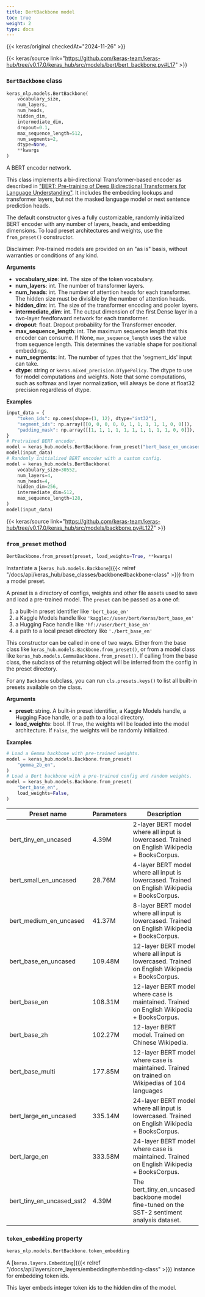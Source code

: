```yaml
---
title: BertBackbone model
toc: true
weight: 2
type: docs
---
```


{{< keras/original checkedAt="2024-11-26" >}}

{{< keras/source link="https://github.com/keras-team/keras-hub/tree/v0.17.0/keras_hub/src/models/bert/bert_backbone.py#L17" >}}

### `BertBackbone` class

```python
keras_nlp.models.BertBackbone(
    vocabulary_size,
    num_layers,
    num_heads,
    hidden_dim,
    intermediate_dim,
    dropout=0.1,
    max_sequence_length=512,
    num_segments=2,
    dtype=None,
    **kwargs
)
```

A BERT encoder network.

This class implements a bi-directional Transformer-based encoder as
described in ["BERT: Pre-training of Deep Bidirectional Transformers for
Language Understanding"](https://arxiv.org/abs/1810.04805). It includes the
embedding lookups and transformer layers, but not the masked language model
or next sentence prediction heads.

The default constructor gives a fully customizable, randomly initialized
BERT encoder with any number of layers, heads, and embedding dimensions. To
load preset architectures and weights, use the `from_preset()` constructor.

Disclaimer: Pre-trained models are provided on an "as is" basis, without
warranties or conditions of any kind.

**Arguments**

- **vocabulary_size**: int. The size of the token vocabulary.
- **num_layers**: int. The number of transformer layers.
- **num_heads**: int. The number of attention heads for each transformer.
  The hidden size must be divisible by the number of attention heads.
- **hidden_dim**: int. The size of the transformer encoding and pooler layers.
- **intermediate_dim**: int. The output dimension of the first Dense layer in
  a two-layer feedforward network for each transformer.
- **dropout**: float. Dropout probability for the Transformer encoder.
- **max_sequence_length**: int. The maximum sequence length that this encoder
  can consume. If None, `max_sequence_length` uses the value from
  sequence length. This determines the variable shape for positional
  embeddings.
- **num_segments**: int. The number of types that the 'segment_ids' input can
  take.
- **dtype**: string or `keras.mixed_precision.DTypePolicy`. The dtype to use
  for model computations and weights. Note that some computations,
  such as softmax and layer normalization, will always be done at
  float32 precision regardless of dtype.

**Examples**

```python
input_data = {
    "token_ids": np.ones(shape=(1, 12), dtype="int32"),
    "segment_ids": np.array([[0, 0, 0, 0, 0, 1, 1, 1, 1, 1, 0, 0]]),
    "padding_mask": np.array([[1, 1, 1, 1, 1, 1, 1, 1, 1, 1, 0, 0]]),
}
# Pretrained BERT encoder.
model = keras_hub.models.BertBackbone.from_preset("bert_base_en_uncased")
model(input_data)
# Randomly initialized BERT encoder with a custom config.
model = keras_hub.models.BertBackbone(
    vocabulary_size=30552,
    num_layers=4,
    num_heads=4,
    hidden_dim=256,
    intermediate_dim=512,
    max_sequence_length=128,
)
model(input_data)
```

{{< keras/source link="https://github.com/keras-team/keras-hub/tree/v0.17.0/keras_hub/src/models/backbone.py#L127" >}}

### `from_preset` method

```python
BertBackbone.from_preset(preset, load_weights=True, **kwargs)
```

Instantiate a [`keras_hub.models.Backbone`]({{< relref "/docs/api/keras_hub/base_classes/backbone#backbone-class" >}}) from a model preset.

A preset is a directory of configs, weights and other file assets used
to save and load a pre-trained model. The `preset` can be passed as a
one of:

1. a built-in preset identifier like `'bert_base_en'`
2. a Kaggle Models handle like `'kaggle://user/bert/keras/bert_base_en'`
3. a Hugging Face handle like `'hf://user/bert_base_en'`
4. a path to a local preset directory like `'./bert_base_en'`

This constructor can be called in one of two ways. Either from the base
class like `keras_hub.models.Backbone.from_preset()`, or from
a model class like `keras_hub.models.GemmaBackbone.from_preset()`.
If calling from the base class, the subclass of the returning object
will be inferred from the config in the preset directory.

For any `Backbone` subclass, you can run `cls.presets.keys()` to list
all built-in presets available on the class.

**Arguments**

- **preset**: string. A built-in preset identifier, a Kaggle Models
  handle, a Hugging Face handle, or a path to a local directory.
- **load_weights**: bool. If `True`, the weights will be loaded into the
  model architecture. If `False`, the weights will be randomly
  initialized.

**Examples**

```python
# Load a Gemma backbone with pre-trained weights.
model = keras_hub.models.Backbone.from_preset(
    "gemma_2b_en",
)
# Load a Bert backbone with a pre-trained config and random weights.
model = keras_hub.models.Backbone.from_preset(
    "bert_base_en",
    load_weights=False,
)
```

| Preset name               | Parameters | Description                                                                                     |
| ------------------------- | ---------- | ----------------------------------------------------------------------------------------------- |
| bert_tiny_en_uncased      | 4.39M      | 2-layer BERT model where all input is lowercased. Trained on English Wikipedia + BooksCorpus.   |
| bert_small_en_uncased     | 28.76M     | 4-layer BERT model where all input is lowercased. Trained on English Wikipedia + BooksCorpus.   |
| bert_medium_en_uncased    | 41.37M     | 8-layer BERT model where all input is lowercased. Trained on English Wikipedia + BooksCorpus.   |
| bert_base_en_uncased      | 109.48M    | 12-layer BERT model where all input is lowercased. Trained on English Wikipedia + BooksCorpus.  |
| bert_base_en              | 108.31M    | 12-layer BERT model where case is maintained. Trained on English Wikipedia + BooksCorpus.       |
| bert_base_zh              | 102.27M    | 12-layer BERT model. Trained on Chinese Wikipedia.                                              |
| bert_base_multi           | 177.85M    | 12-layer BERT model where case is maintained. Trained on trained on Wikipedias of 104 languages |
| bert_large_en_uncased     | 335.14M    | 24-layer BERT model where all input is lowercased. Trained on English Wikipedia + BooksCorpus.  |
| bert_large_en             | 333.58M    | 24-layer BERT model where case is maintained. Trained on English Wikipedia + BooksCorpus.       |
| bert_tiny_en_uncased_sst2 | 4.39M      | The bert_tiny_en_uncased backbone model fine-tuned on the SST-2 sentiment analysis dataset.     |

### `token_embedding` property

```python
keras_nlp.models.BertBackbone.token_embedding
```

A [`keras.layers.Embedding`]({{< relref "/docs/api/layers/core_layers/embedding#embedding-class" >}}) instance for embedding token ids.

This layer embeds integer token ids to the hidden dim of the model.
